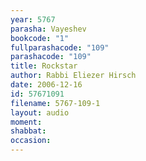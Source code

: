 ```yaml
---
year: 5767
parasha: Vayeshev
bookcode: "1"
fullparashacode: "109"
parashacode: "109"
title: Rockstar
author: Rabbi Eliezer Hirsch
date: 2006-12-16
id: 57671091
filename: 5767-109-1
layout: audio
moment: 
shabbat: 
occasion: 
---
```

